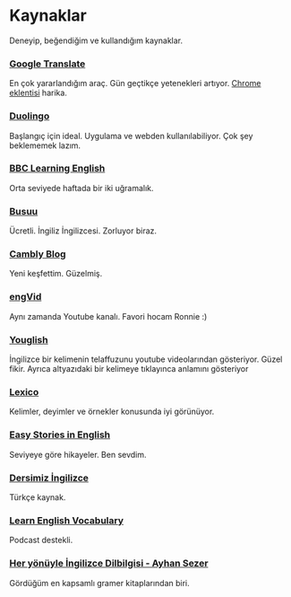 # Kaynaklar

Deneyip, beğendiğim ve kullandığım kaynaklar.

### [Google Translate](https://translate.google.com)
En çok yararlandığım araç. Gün geçtikçe yetenekleri artıyor. [Chrome eklentisi](https://chrome.google.com/webstore/detail/google-translate/aapbdbdomjkkjkaonfhkkikfgjllcleb?hl=tr) harika.

### [Duolingo](https://tr.duolingo.com)
Başlangıç için ideal. Uygulama ve webden kullanılabiliyor. Çok şey beklememek lazım.  

### [BBC Learning English](https://www.bbc.co.uk/learningenglish)
Orta seviyede haftada bir iki uğramalık.  

### [Busuu](https://busuu.com)
Ücretli. İngiliz İngilizcesi. Zorluyor biraz.  

### [Cambly Blog](https://blog.cambly.com/tr/)  
Yeni keşfettim. Güzelmiş.

### [engVid](https://www.engvid.com/)
Aynı zamanda Youtube kanalı. Favori hocam Ronnie :)   

### [Youglish](https://youglish.com/)
İngilizce bir kelimenin telaffuzunu youtube videolarından gösteriyor. Güzel fikir. Ayrıca altyazıdaki bir kelimeye tıklayınca anlamını gösteriyor

### [Lexico](https://www.lexico.com)
Kelimler, deyimler ve örnekler konusunda iyi görünüyor.

### [Easy Stories in English](https://easystoriesinenglish.com/)
Seviyeye göre hikayeler. Ben sevdim.

### [Dersimiz İngilizce](http://www.dersimizingilizce.com/)
Türkçe kaynak. 

### [Learn English Vocabulary](https://learnenglishvocabulary.co.uk/)
Podcast destekli.  


### [Her yönüyle İngilizce Dilbilgisi - Ayhan Sezer](https://www.pelikankitabevi.com.tr/her-yonuyle-ingilizce-dilbilgisi)
Gördüğüm en kapsamlı gramer kitaplarından biri. 
